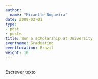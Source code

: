 ```yaml
---
author:
  name: "Micaelle Nogueira"
date: 2009-02-01
type:
- post
- posts
title: Won a scholarship at University
eventname: Graduating 
eventlocation: Brazil
weight: 10
---
```


## 

Escrever texto